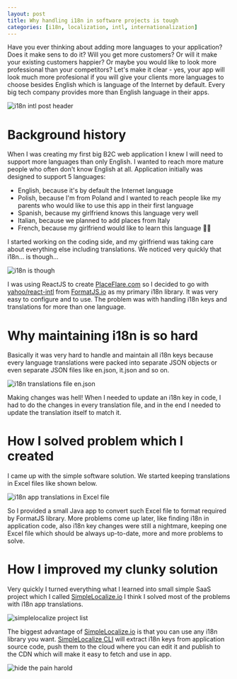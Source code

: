 ```yaml
---
layout: post
title: Why handling i18n in software projects is tough
categories: [i18n, localization, intl, internationalization]
---
```

Have you ever thinking about adding more languages to your application? Does it make sens to do it? Will you get more customers? Or will it make your existing customers happier? Or maybe you would like to look more professional than your competitors? Let's make it clear - yes, your app will look much more profesional if you will give your clients more languages to choose besides English which is language of the Internet by default. Every big tech company provides more than English language in their apps. 

![i18n intl post header](https://dev-to-uploads.s3.amazonaws.com/i/xp9qorzsqw4cblsg37l4.jpg)

# Background history

When I was creating my first big B2C web application I knew I will need to support more languages than only English. I wanted to reach more mature people who often don't know English at all. Application initially was designed to support 5 languages: 
- English, because it's by default the Internet language
- Polish, because I'm from Poland and I wanted to reach people like my parents who would like to use this app in their first language
- Spanish, because my girlfriend knows this language very well
- Italian, because we planned to add places from Italy
- French, because my girlfriend would like to learn this language 👩‍🎨

I started working on the coding side, and my girlfriend was taking care about everything else including translations. We noticed very quickly that i18n... is though... 

![i18n is though](https://dev-to-uploads.s3.amazonaws.com/i/68b2thkwc251ymkeqo3c.jpg)

I was using ReactJS to create [PlaceFlare.com](https://PlaceFlare.com) so I decided to go with [yahoo/react-intl](https://www.npmjs.com/package/react-intl) from [FormatJS.io](https://FormatJS.io) as my primary i18n library. It was very easy to configure and to use. The problem was with handling i18n keys and translations for more than one language.

# Why maintaining i18n is so hard

Basically it was very hard to handle and maintain all i18n keys because every language translations were packed into separate JSON objects or even separate JSON files like en.json, it.json and so on.

![i18n translations file en.json](https://dev-to-uploads.s3.amazonaws.com/i/sgmeka8xiapgm4ccwooh.png)

Making changes was hell! When I needed to update an i18n key in code, I had to do the changes in every translation file, and in the end I needed to update the translation itself to match it.

# How I solved problem which I created

I came up with the simple software solution. We started keeping translations in Excel files like shown below.

![i18n app translations in Excel file](https://dev-to-uploads.s3.amazonaws.com/i/t1f8jbdu3t5bbjdd0uzq.png)

So I provided a small Java app to convert such Excel file to format required by FormatJS library. More problems come up later, like finding i18n in application code, also i18n key changes were still a nightmare, keeping one Excel file which should be always up-to-date, more and more problems to solve.

# How I improved my clunky solution

Very quickly I turned everything what I learned into small simple SaaS project which I called [SimpleLocalize.io](https://simplelocalize.io) I think I solved most of the problems with i18n app translations.

![simplelocalize project list](https://simplelocalize.io/static/ui-2fee8e735b014d8baea37d93c6108a41.png)

The biggest advantage of [SimpleLocalize.io](https://simplelocalize.io) is that you can use any i18n library you want. [SimpleLocalize CLI](https://github.com/simplelocalize/simplelocalize-cli) will extract i18n keys from application source code, push them to the cloud where you can edit it and publish to the CDN which will make it easy to fetch and use in app. 

![hide the pain harold](https://dev-to-uploads.s3.amazonaws.com/i/xiv7rhog74tcsz6pizwx.jpg)
